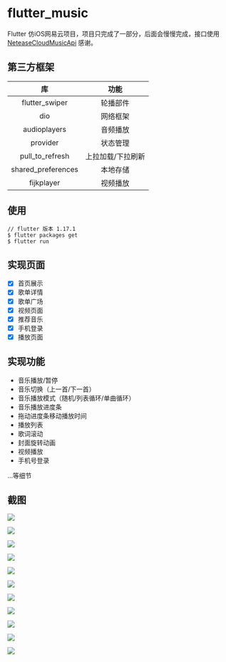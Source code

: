 # flutter_music

Flutter 仿iOS网易云项目，项目只完成了一部分，后面会慢慢完成，接口使用 [NeteaseCloudMusicApi](https://binaryify.github.io/NeteaseCloudMusicApi/#/?id=neteasecloudmusicapi) 感谢。

## 第三方框架

|         库         |       功能        |
| :----------------: | :---------------: |
|   flutter_swiper   |     轮播部件      |
|        dio         |     网络框架      |
|    audioplayers    |     音频播放      |
|      provider      |     状态管理      |
|  pull_to_refresh   | 上拉加载/下拉刷新 |
| shared_preferences |     本地存储      |
|     fijkplayer     |     视频播放      |

## 使用

```
// flutter 版本 1.17.1
$ flutter packages get
$ flutter run
```

## 实现页面

- [x] 首页展示
- [x] 歌单详情
- [x] 歌单广场
- [x] 视频页面
- [x] 推荐音乐
- [x] 手机登录
- [x] 播放页面

## 实现功能

* 音乐播放/暂停
* 音乐切换（上一首/下一首）
* 音乐播放模式（随机/列表循环/单曲循环）
* 音乐播放进度条
* 拖动进度条移动播放时间
* 播放列表
* 歌词滚动
* 封面旋转动画
* 视频播放
* 手机号登录

...等细节

## 截图

![](https://github.com/XkSuperCool/flutter-music/tree/master/screenshot/Screenshot_1593680474.png)

![](\screenshot\Screenshot_1593680486.png)

![](\screenshot\Screenshot_1593680501.png)

![](\screenshot\Screenshot_1593680692.png)

![](\screenshot\Screenshot_1593680696.png)

![](\screenshot\Screenshot_1593680792.png)

![](\screenshot\Screenshot_1593680830.png)

![](\screenshot\Screenshot_1593680839.png)

![](\screenshot\Screenshot_1593680845.png)

![](\screenshot\Screenshot_1593680871.png)

![](\screenshot\Screenshot_1593681039.png)
